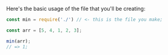 Here's the basic usage of the file that you'll be creating:

```js
const min = require('./') // <- this is the file you make;

const arr = [5, 4, 1, 2, 3];

min(arr); 
// => 1;

```
